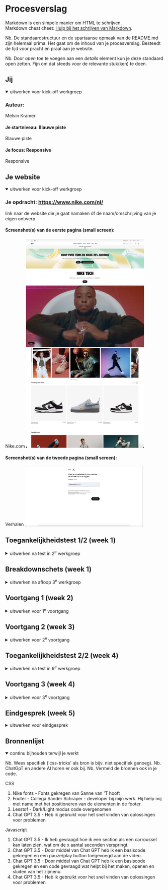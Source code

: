 # Procesverslag
Markdown is een simpele manier om HTML te schrijven.  
Markdown cheat cheet: [Hulp bij het schrijven van Markdown](https://github.com/adam-p/markdown-here/wiki/Markdown-Cheatsheet).

Nb. De standaardstructuur en de spartaanse opmaak van de README.md zijn helemaal prima. Het gaat om de inhoud van je procesverslag. Besteedt de tijd voor pracht en praal aan je website.

Nb. Door *open* toe te voegen aan een *details* element kun je deze standaard open zetten. Fijn om dat steeds voor de relevante stuk(ken) te doen.





## Jij

<details open>
  <summary>uitwerken voor kick-off werkgroep</summary>

  ### Auteur:
 Melvin Kramer

  #### Je startniveau: Blauwe piste
 Blauwe piste

  #### Je focus: Responsive
  Responsive
 
</details>





## Je website

<details open>
  <summary>uitwerken voor kick-off werkgroep</summary>

  ### Je opdracht: https://www.nike.com/nl/
  link naar de website die je gaat namaken óf de naam/omschrijving van je eigen ontwerp

  #### Screenshot(s) van de eerste pagina (small screen): 
 Nike.com
  <img src="readme-images/homepagenike.jpg" width="375px" alt="Homepage">

  #### Screenshot(s) van de tweede pagina (small screen):
  Verhalen
  <img src="readme-images/inlog.png" width="375px" alt="inlog">
 
</details>



## Toegankelijkheidstest 1/2 (week 1)

<details>
  <summary>uitwerken na test in 2<sup>e</sup> werkgroep</summary>

  ### Bevindingen
  Lijst met je bevindingen die in de test naar voren kwamen:

Bij een groot bedrijf als Nike verwacht je een website die tiptop in orde is en voldoet aan de laatste standaard zoals deze voor de WCAG wordt beschreven op hun Website. Niks is minder waar en toch blijkt dat er tientallen punten zijn die beter kunnen. De grootste vraag waar ik mee zit is "waarom"? Waarom is een website die dagelijks bezocht wordt door duizenden - zo niet tienduizenden mensen per dag semantisch niet correct volgens de richtlijnen. Na het vragen aan Sanne (Docent FED) gaf hij aan dat dit te maken heeft met de macht van developers. Hij/zij worden niet van bovenaf gecorrigeerd, waardoor ze eigenlijk vrij spel hebben. Daarom lijkt het mij een super goede opdracht om vanuit het vak de website te herstructureren en tevens toegankelijker maken dan de website die momenteel geschreven is. Door deze opdracht ga ik als ontwerper beter begrijpen wat de voordelen zijn van een correcte website die voldoet aan de richtlijnen van de WCAG.

De website van Nike ziet er goed en gelikt uit. Daar is denk ik iedereen het over eens. Toch blijkt de globale code niet valide en worden er onnodig meerdere div's en classes gebruikt. De navigatie via het toetsenbord door de pagina gaat goed. Dit geldt ook voor het navigeren op mobiel. Vervolgens komen we bij de geschreven code. Het valt op dat er van H1 naar h4 wordt gesprongen en de volgorde dus onlogisch is. Ook worden afbeeldingen niet beschreven als tekst waardoor het begrijpen voor iemand met beperkt zicht onmogelijk wordt gemaakt. Video's op de pagina worden automatisch afgespeeld, zijn niet te pauzeren doch is het niet storend en draagt het bij aan de aankleding van de pagina. Helaas is er geen transcriptie voor de video's. De controle van de pagina is verder in orde los van het pauzeren van de video. Qua toegankelijkheid word de dark/light mode niet ondersteunt. Qua contrast is alles verder in orde.

De kansen op het verbeteren van de website zit hem met name in het verbeteren van de toegankelijkheid van de website. De code herschrijven en meer structuur geven. Ook is het toevoegen meer beschrijvingen voor slechtziende een kans om de website te verbeteren. Hier zal ik gedurende de aankomende werkgroepen verder aan werken.


</details>



## Breakdownschets (week 1)

<details>
  <summary>uitwerken na afloop 3<sup>e</sup> werkgroep</summary>

  ### de hele pagina: 
  <img src="readme-images/Indeling.png" width="375px" alt="Indelingwebsite">
<img src="readme-images/Kopjes.png" width="375px" alt="teksten">


  ### Uitklap menu: 
<img src="readme-images/uitschuifmenu.png" width="375px" alt="menu">

  ### Scrollen tussen items: 
<img src="readme-images/items.png" width="375px" alt="menu">

</details>





## Voortgang 1 (week 2)

<details>
  <summary>uitwerken voor 1<sup>e</sup> voortgang</summary>

  ### Stand van zaken
Een nieuw begin, een nieuwe kennismaking met code. Ondanks dat ik al een klein beetje wist verwacht ik veel te moeten oefenen om het vak te halen. Ik heb allereest de HTML uitgeschreven en al een klein beetje CSS toegevoegd.


  ### Agenda voor meeting
  samen met je groepje opstellen
| melvin         | edward             | jesse        | sten             |
  | ---            | ---                | ---          | ---              |
  | h1 in de header of main wanneer verborgen? | in en uit klappen nav bar             | wat wordt er verwacht van functionaliteiten als filters?    | html check    |
  | logo gebruiken als h1 | mag je hr's gebruiken? | nog een punt | hoe maak je een dropdown? |
  | html check en carousels goed? | ...                | ...          | ...              |


  ### Verslag van meeting
  
  Vooraf heb ik met name de HTML uitgeschreven en een klein begin gemaakt met de CSS. Omdat Internetstandaarden inmiddels al weer een tijd geleden is (5 jaar) was dit voor mij echt weer even omschakelen. Ik heb een kleine recap gedaan om de HTML weer even op te frissen en merkte gelijk dat er weer van alles boven kwan drijven. Vervolgens ben ik begonnen met het schrijven van de HTML. Dit ging mij vrij goed af. Ook heb ik een begin gemaakt met de header en de SVG icons toegevoegd die dienen als navigatie. Dit was wat lastig, maar na wat vragen en hulp van mijn trouwe partner ChatGPT ging mij dit eigenlijk vrij goed af. Bij het goed plaatsen heb ik ook even hulp gevraagd van een student begeleider die mij op weg hielp met het vormgeven van de eerste icon. Vervolgens heb ik op basis daarvan de rest zelf gemaakt en ben ik tevreden met de eerste oplevering tijdens de eerste meeting.

Wat ik tijdens de eerste meeting wou weten waren de volgende punten:

- Of de H1 in de header of de main moet komen wanneer deze verborgen is op de website

    Antwoord: Het is gebruikelijk om dit in de main sectie te plaatsen.
    
- of ik het logo van de website kan weergeven als de H1 

Dit is niet handig om te doen. Dit komt omdat het een visueel merk is en niet een beschrijving is van de webpagina.

- algemene check HTML en of de carrousels goed staan

Ik maakte gebruik van Classes, deze heb ik veranderd naar sections.


</details>





## Voortgang 2 (week 3)

<details>
  <summary>uitwerken voor 2<sup>e</sup> voortgang</summary>

  ### Stand van zaken
  Deze week ben ik bezig geweest met een carroussel waarbij ik een stukje javascript heb geschreven. Ik heb hierbij een interval toegevoegd aan 3 verschillende list items. Ik vond het vrij lastig om de list items goed te stijlen maar met veel oefenen is het mij toch gelukt. Ik kan niet ontkennen dat er gevloekt is tijdens het maken van dit proces. Achteraf was ik toch wel wat verbaasd dat de code die ik hier voor nodig heb vrij weinig is. Ik weet nu goed hoe het werkt alleen moet wel hulp hebben van bronnen om het ook daadwerkelijk te schrijven.
  
  <img src="readme-images/Screenshotcodeweek2.png" width="375px" alt="CodeWeek2">
  
  <img src="readme-images/Screenshotwebsiteweek2.png" width="375px" alt="websiteWeek2">



  ### Agenda voor meeting
  samen met je groepje opstellen

  | ---            | ---                | ---          | ---              |
  | Hoe ik de tekst passend krijg binnen een carrousel (werkt nog niet goed).  | De content op de website van Nike wat nu live staat veranderd elke dag waardoor bepaalde afbeeldingen die ik nu toevoeg niet meer aansluiten op de eerder geschreven content. Wat raad je aan om te doen. | Ik kan de video niet uit de nike website halen. Hoe krijg ik hem toch op mijn website           


  ### Verslag van meeting
In de meeting van vandaag hebben we samen de websites doorgenomen. Ik heb een aantal vragen opgestelt over met name de positionering van de carroussel in mijn header. Ook had ik een paar foutmeldingen die ik even wou doornemen. Ik wist dat het een syntax fout was maar kon hem niet vinden. Na wat hulp van Sanne en ons groepje hebben we het samen gevonden. Er mistte een haakje.

Ook had ik een vraag over het vinden van de video die ik op de website wil plaatsen. Ik kon de bron hiervan nergens uit de code halen. Ook de studentbegeleider is het niet gelukt de code te vinden. Na goed zoeken bleek de video aangeroepen te worden vanuit een API waar ik niet bij kom. Ik heb dit vervolgens opgelost door een screenvideo te maken van de video van Nike, en deze toegevoegd aan de website.

Verder had ik niet zoveel vragen omdat alles werkte en het tot op heden goed ging. Ik steek erg veel tijd in het maken van de website en stel tussentijds vragen aan Sanne of een van de student begeleiders via teams als ik het niet helemaal begrijp.

Over het algemeen was de meeting zeer productief en ben ik goed op weg met de website.
</details>





## Toegankelijkheidstest 2/2 (week 4)

<details>
  <summary>uitwerken na test in 9<sup>e</sup> werkgroep</summary>

  ### Bevindingen
Op 28 oktober heb ik een nieuwe toegankelijkheidstest uitgevoerd aan de hand van de verstrekte WCAG Checklist. Op basis van deze checklist heb ik een aantal verbeteringen doorgevoerd.

Als eerste heb ik de inhoud gestructureerd en de code opnieuw geschreven om ervoor te zorgen dat deze correct is en volgens de richtlijnen van WCAG. De oorspronkelijke Nike-website maakte in de HTML veel gebruik van div's en classes, die ik zoveel mogelijk heb proberen te verwijderen en te vervangen. Ook heb ik ervoor gezorgd dat de volgorde van H1, H2, enzovoort nu correct is. Voorheen was er alleen een H1-element aanwezig.

Daarna heb ik de navigatie geëvalueerd, de headings benoemd en alt teksten toegevoegd aan elementen. Zo is de toegankelijkheid verbeterd, waardoor het nu gemakkelijk is om met een toetsenbord te navigeren door de website. 

Op de oorspronkelijke Nike-pagina bevond zich een video met autoplay. Door een afspeel/pauze-knop toe te voegen, is het nu mogelijk om de autoplay-functie uit te schakelen. Dit is gedaan met het oog op de gebruikerservaring, aangezien sommige gebruikers dit als storend kunnen ervaren.

De oorspronkelijke Nike-website ondersteunt geen donkere modus. Ik heb deze functionaliteit toegevoegd, zodat gebruikers deze kunnen inschakelen als ze dat willen.


</details>





## Voortgang 3 (week 4)

<details>
  <summary>uitwerken voor 3<sup>e</sup> voortgang</summary>

  ### Stand van zaken
In de week voor de oplevering van mijn website vind ik dat ik in vergelijking met mijn mede studenten behoorlijk ver ben. Ik heb de header, carrousels en video's uitgewerkt, en ik ben erg blij dat ik op tijd ben begonnen en wekelijks 5-10 uur aan de ontwikkeling van de site heb besteed. Wat ik nu nog wil afmaken tijdens de les is de nav, en het responsive maken hiervan.

Wat de nav betreft, dat bleek iets complexer te zijn omdat de navigatie op een bepaald moment niet meer zichtbaar is en moet worden verplaatst naar het uitklapmenu. Veel proberen en voorbeelden opzoeken via chat GPT heeft me geholpen om uit te zoeken hoe het nou werkt. Het blijft toch lastig om een voorbeeld van Chat GPT toe te passen en in mijn eigen website passend te maken.

Ik heb tijdens mijn onderzoek naar de website mij een beetje verkeken op de complexiteit van de footer. Deze bevat verschillende blokken, sociale media-knoppen en uitklapmenu's, en ik verwacht dat het deze week een behoorlijke uitdaging zal zijn om dit goed werkend te krijgen. Hoewel mijn oplevering misschien niet precies hetzelfde hoeft te zijn als het origineel, zie ik het als een persoonlijke uitdaging om dit wel goed te laten functioneren.


  ### Agenda voor meeting
  samen met je groepje opstellen

| melvin         | edward             | jesse        | sten             |
  | ---            | ---                | ---          | ---              |
  | Voor de video met de pauze/play button heb ik een class en ID toegevoegd. Is dat oké? | Hoe zorg ik ervoor dat de afbeeldingen in de carroussel meeschalen met de website (voor desktop)| Ik heb een link wat een button moet zijn. Kan ik hiervoor een class gebruiken? Wat is het alternatief?    | Mijn fonts laden niet in Github, wat is hier de oorzaak van    |
 



  ### Verslag van meeting

Punt 1: Dit moest ik van de studentenbegeleiders even terugkoppelen met Sanne
Punt 2: @media queries gebruiken om ervoor te zorgen dat de afbeeldingen in de carrousel meeschalen en responsive zijn op basis van de schermgrootte.
Punt 3: <button>Klik hier</button> is een beter sematische optie. Vervolgens kan je in CSS de stijlen toepassen
Punt 4: Het bronbestand toevoegen aan de code.


</details>





## Eindgesprek (week 5)

<details>
  <summary>uitwerken voor eindgesprek</summary>

  ### Je uitkomst - karakteristiek screenshots:

Homepagina desktop
  <img src="readme-images/Nikehompagedef.png" width="375px" alt="HomepageNike">
  
Homepagina mobile
   <img src="readme-images/Nikehomepagemobiledef.png" width="375px" alt="HomepageNike">
   
Inlogpage desktop
  <img src="readme-images/inlogdef.png" width="375px" alt="inlogscherm">
  
Inlogpage mobile
   <img src="readme-images/inlogpagemobiledef.png" width="375px" alt="inlogscherm"> 

  ### Dit ging goed/Heb ik geleerd: 

In het begin begreep ik helemaal niets van het aanpassen van het responsive maken van onderdelen binnen de website. Tijdens de lessen kon ik het totaal niet volgen was het mij compleet onduidelijk. Ik weet van mijzelf dat dit ook zo ging bij internetstandaarden en Inleiding progameren. Maar na veel proberen en oefenen begon ik er langzaam grip op te krijgen. Het blijft wel lastig om alle elementen en afmetingen direct goed te krijgen. Maar door voortdurend te experimenteren met een live voorbeeld, ging het steeds beter en herkende ik bepaalde onderdelen. Dit maakte het proces van aanpassen van de header een stuk eenvoudiger voor mij.

Header desktop
   <img src="readme-images/Headerdesktop.png" width="375px" alt="header"> 
Header mobile
   <img src="readme-images/Headermobile.png" width="375px" alt="header"> 


  ### Dit was lastig/Is niet gelukt:
Ik streef naar perfectie in mijn werk. Als ik eenmaal op weg ben wil ik het ook afmaken. Toch is mij dat bij de footer niet gelukt. Het is mij niet gelukt om de footer op mijn website op dezelfde manier te maken als het voorbeeld. Hoewel ik een eind op weg was, besloot ik toch hulp te vragen aan een collega om ervoor te zorgen dat alles tijdig klaar zou zijn. Mijn collega heeft me geholpen door me aan te geven welke elementen ik waar moest gebruiken, en vanaf dat punt heb ik de styling zelf verzorgd. Het uiteindelijke resultaat snap ik wel goed. 
  <img src="readme-images/Footer.png" width="375px" alt="Footer">
  
  Verder heb ik niet de gehele website kunnen uitwerken omdat dit simpelweg teveel was.
</details>





## Bronnenlijst

<details open>
  <summary>continu bijhouden terwijl je werkt</summary>

  Nb. Wees specifiek ('css-tricks' als bron is bijv. niet specifiek genoeg). 
  Nb. ChatGpT en andere AI horen er ook bij.
  Nb. Vermeld de bronnen ook in je code.

CSS
1. Nike fonts   - Fonts gekregen van Sanne van 'T hooft
2. Footer       - Collega Sander Schraper - developer bij mijn werk. Hij hielp mij met name met het positioneren van de elementen in de footer.
3. Lesstof      - Dark/Light modus code overgenomen 
4. Chat GPT 3.5 - Heb ik gebruikt voor het snel vinden van oplossingen voor problemen


Javascript
1. Chat GPT 3.5 - Ik heb gevraagd hoe ik een section als een carroussel kan laten zien, wat om de x aantal seconden verspringt.
2. Chat GPT 3.5 - Door middel van Chat GPT heb ik een basiscode gekregen en een pauze/play button toegevoegd aan de video.
3. Chat GPT 3.5 - Door middel van Chat GPT heb ik een basiscode gekregen en een code gevraagd wat helpt bij het maken, openen en sluiten van het zijmenu.
4. Chat GPT 3.5 - Heb ik gebruikt voor het snel vinden van oplossingen voor problemen
</details>